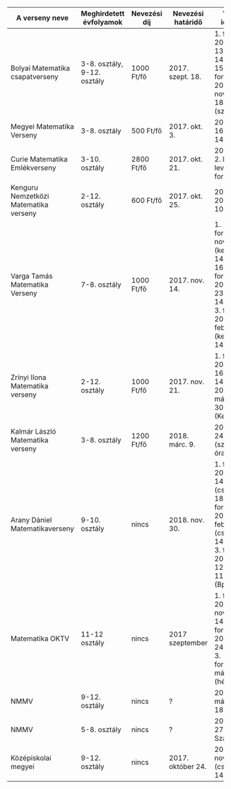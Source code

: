 | A verseny neve                        | Meghirdetett évfolyamok    | Nevezési díj | Nevezési határidő | Verseny időpontja                                                                                                                                   |
|---------------------------------------|----------------------------|--------------|-------------------|-----------------------------------------------------------------------------------------------------------------------------------------------------|
| Bolyai Matematika csapatverseny       | 3-8. osztály, 9-12. osztály | 1000 Ft/fő   | 2017. szept. 18. | 1. forduló: 2017. okt. 13. (péntek) 14.30-15.30, 2. forduló: 2017. november 18. (szombat)                                                           |
| Megyei Matematika Verseny             | 3-8. osztály               | 500 Ft/fő    | 2017. okt. 3.     | 2017. okt. 16. (hétfő) 14.00-15.30                                                                                                                  |
| Curie Matematika Emlékverseny         | 3-10. osztály              | 2800 Ft/fő   | 2017. okt. 21.    | 2018. febr. 2. Körmend 3 levelezős forduló után                                                                                                     |
| Kenguru Nemzetközi Matematika verseny | 2-12. osztály              | 600 Ft/fő    | 2017. okt. 25.    | 2018. márc. 20. (kedd) 10.00-11.15                                                                                                                  |
| Varga Tamás Matematika Verseny        | 7-8. osztály               | 1000 Ft/fő   | 2017. nov. 14.    | 1. forduló:2017. nov. 28. (kedd) 14.00-16.002. forduló: 2018. január 23. (kedd) 14.00-16.30 3. forduló: 2017. február 27. (kedd) 14.00-17.00        |
| Zrínyi Ilona Matematika verseny       | 2-12. osztály              | 1000 Ft/fő   | 2017. nov. 21.    | 1. forduló: 2018. febr. 16. (péntek) 14 óra döntő: 2018. március 28-30.(Kecskemét)                                                                  |
| Kalmár László Matematika verseny      | 3-8. osztály               | 1200 Ft/fő   | 2018. márc. 9.    | 2018. márc. 24. (szombat) 10 óra                                                                                                                    |
| Arany Dániel Matematikaverseny        | 9-10. osztály              | nincs        | 2018. nov. 30.    | 1. forduló: 2017. dec. 14. (csüt)14.00-18.00 2. forduló: 2018. február 8. (csüt) 14.00-18.00 3. forduló: 2018. április 12. (csüt). 11.00-15.00 (Bp) |
| Matematika OKTV                       | 11-12 osztály              | nincs        | 2017 szeptember   | 1. forduló: 2017. november 14.(kedd) 2. forduló: 2018. január 24.(szerda) 3. forduló:2018. március 19. (hétfő)                                      |
| NMMV                                  | 9-12. osztály              | nincs        | ?                 | 2018. március 14-18. Kaposvár                                                                                                                       |
| NMMV                                  | 5-8. osztály               | nincs        | ?                 | 2018. április 27-30. Szabadka                                                                                                                       |
| Középiskolai megyei                   | 9-12. osztály              | nincs        | 2017. október 24. | 2017. november 9. (csüt.) 14.00-17.00                                                                                                               |